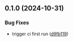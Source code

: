## 0.1.0 (2024-10-31)


### Bug Fixes

* trigger ci first run ([d9fb119](https://github.com/l4rm4nd/Kali-Linux-Dockerfile/commit/d9fb1195ba5af2ca0bd030375d0f38d434c10534))

